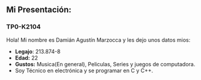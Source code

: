 <h2 id="Titulo"> Mi Presentación: </h2>
<h3 id="Subtitulo">TP0-K2104 </h3>
<p> Hola! Mi nombre es Damián Agustín Marzocca y les dejo unos datos mios:</p>
<ul>
<li><strong>Legajo</strong>: 213.874-8</li>
<li><strong>Edad:</strong> 22 </li>
<li><strong>Gustos:</strong> Musica(En general), Peliculas, Series y juegos de computadora.</li>
<li>Soy Técnico en electrónica y se programar en C y C++.</li>
